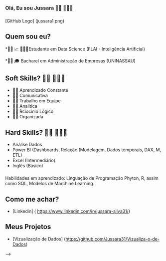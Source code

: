 ### **Olá, Eu sou Jussara**  👩🏽 👩🏽‍💻
###
[GitHub Logo] (jussara1.png)



## Quem sou eu?

*👩🏽 📈 👩🏽‍🎓Estudante em Data Science (FLAI - Inteligência Artificial)

*👩🏽 🎓 Bacharel em Administração de Empresas (UNINASSAU)


## Soft Skills? 👩🏽 👩🏽‍💻

* 👩🏽  Aprendizado Constante
* 👩🏽  Comunicativa
* 👩🏽  Trabalho em Equipe
* 👩🏽  Analitica
* 👩🏽  Rciocinio Lógico
* 👩🏽  Organizada

## Hard Skills? 👩🏽 👩🏽‍💻

* Análise Dados
* Power BI (Dashboards, Relação (Modelagem, Dados temporais, DAX, M, ETL) 
* Excel (Intermediário)
* Inglês (Básico)

###

Habilidades em aprendizado: Linguação de Programação Phyton, R, assim como SQL, Modelos de Marchine Learning.

          
## Como me achar?

* [Linkedin] ( https://www.linkedin.com/in/jussara-silva31/)

## **Meus Projetos**

* [Vizualização de Dados] (https://github.com/Jussara31/Vizualiza-o-de-Dados)

-->
